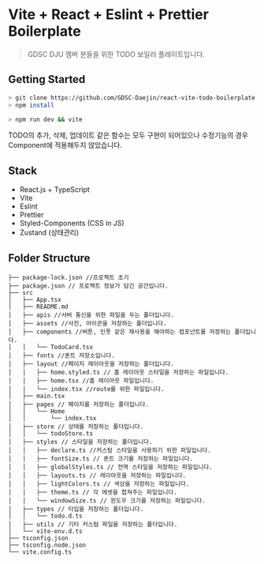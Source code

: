 # Vite + React + Eslint + Prettier Boilerplate

> GDSC DJU 멤버 분들을 위한 TODO 보일러 플레이트입니다.

## Getting Started

```bash
> git clone https://github.com/GDSC-Daejin/react-vite-todo-boilerplate
> npm install
```
```bash
> npm run dev && vite
```

TODO의 추가, 삭제, 업데이트 같은 함수는 모두 구현이 되어있으나 수정기능의 경우 Component에 적용해두지 않았습니다.


## Stack

- React.js + TypeScript
- Vite
- Eslint
- Prettier
- Styled-Components (CSS in JS)
- Zustand (상태관리)

## Folder Structure

```
├── package-lock.json //프로젝트 초기
├── package.json // 프로젝트 정보가 담긴 공간입니다.
├── src
│   ├── App.tsx
│   ├── README.md
│   ├── apis //서버 통신을 위한 파일을 두는 폴더입니다.
│   ├── assets //사진, 아이콘을 저장하는 폴더입니다.
│   ├── components //버튼, 인풋 같은 재사용을 해야하는 컴포넌트를 저장하는 폴더입니다.
│   │   └── TodoCard.tsx
│   ├── fonts //폰트 저장소입니다.
│   ├── layout //페이지 레이아웃을 저장하는 폴더입니다.
│   │   ├── home.styled.ts // 홈 레이아웃 스타일을 저장하는 파일입니다.
│   │   ├── home.tsx //홈 레이아웃 파일입니다.
│   │   └── index.tsx //route를 위한 파일입니다.
│   ├── main.tsx
│   ├── pages // 페이지를 저장하는 폴더입니다.
│   │   └── Home
│   │       └── index.tsx
│   ├── store // 상태를 저장하는 폴더입니다.
│   │   └── todoStore.ts
│   ├── styles // 스타일을 저장하는 폴더입니다.
│   │   ├── declare.ts //커스텀 스타일을 사용하기 위한 파일입니다.
│   │   ├── fontSize.ts // 폰트 크기를 저장하는 파일입니다.
│   │   ├── globalStyles.ts // 전역 스타일을 저장하는 파일입니다.
│   │   ├── layouts.ts // 레이아웃을 저장하는 파일입니다.
│   │   ├── lightColors.ts // 색상을 저장하는 파일입니다.
│   │   ├── theme.ts // 각 에셋을 합쳐주는 파일입니다.
│   │   └── windowSize.ts // 윈도우 크기를 저장하는 파일입니다.
│   ├── types // 타입을 저장하는 폴더입니다.
│   │   └── todo.d.ts
│   ├── utils // 기타 커스텀 파일을 저장하는 폴더입니다.
│   └── vite-env.d.ts
├── tsconfig.json
├── tsconfig.node.json
└── vite.config.ts
```